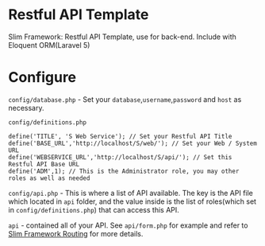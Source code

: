 # Restful API Template
Slim Framework: Restful API Template, use for back-end. Include with Eloquent ORM(Laravel 5)

# Configure

`config/database.php` - Set your `database`,`username`,`password` and `host` as necessary.

`config/definitions.php`

    define('TITLE', 'S Web Service'); // Set your Restful API Title
    define('BASE_URL','http://localhost/S/web/'); // Set your Web / System URL
    define('WEBSERVICE_URL','http://localhost/S/api/'); // Set this Restful API Base URL
    define('ADM',1); // This is the Administrator role, you may other roles as well as needed

`config/api.php` - This is where a list of API available. The key is the API file which located in `api` folder, and the value inside is the list of roles(which set in `config/definitions.php`) that can access this API.

`api` - contained all of your API. See `api/form.php` for example and refer to [Slim Framework Routing](http://docs.slimframework.com/routing/overview/) for more details.


